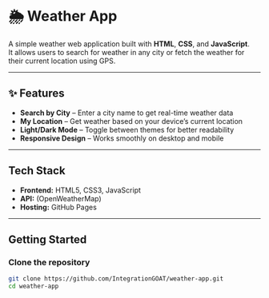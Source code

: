 # 🌦️ Weather App

A simple weather web application built with **HTML**, **CSS**, and **JavaScript**.  
It allows users to search for weather in any city or fetch the weather for their current location using GPS.  

---

## ✨ Features
- **Search by City** – Enter a city name to get real-time weather data  
- **My Location** – Get weather based on your device’s current location  
- **Light/Dark Mode** – Toggle between themes for better readability  
- **Responsive Design** – Works smoothly on desktop and mobile  

---

## Tech Stack
- **Frontend:** HTML5, CSS3, JavaScript  
- **API:** (OpenWeatherMap)  
- **Hosting:** GitHub Pages 

---

##  Getting Started

### Clone the repository
```bash
git clone https://github.com/IntegrationGOAT/weather-app.git
cd weather-app
